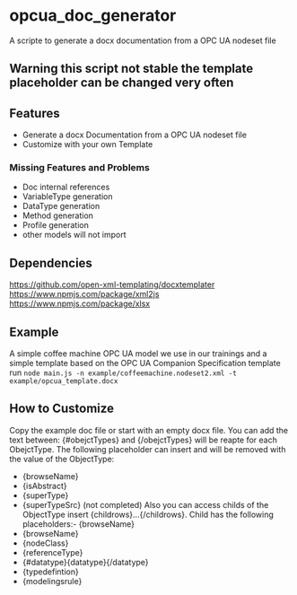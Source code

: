 # opcua_doc_generator
A scripte to generate a docx documentation from a OPC UA nodeset file

## Warning this script not stable the template placeholder can be changed very often

## Features
- Generate a  docx Documentation from a OPC UA nodeset file
- Customize with your own Template

### Missing Features and Problems
- Doc internal references
- VariableType generation
- DataType generation
- Method generation
- Profile generation
- other models will not import

## Dependencies
https://github.com/open-xml-templating/docxtemplater
https://www.npmjs.com/package/xml2js
https://www.npmjs.com/package/xlsx

## Example 
A simple coffee machine OPC UA model we use in our trainings and a simple template based on the OPC UA  Companion Specification template
 run 
```node main.js -n example/coffeemachine.nodeset2.xml -t example/opcua_template.docx```

## How to Customize 
Copy the example doc file or start with an empty docx file.
You can add the text between: {#obejctTypes} and {/obejctTypes} will be reapte for each ObejctType.
The following placeholder can insert and will be removed with the value of the ObjectType:
- {browseName}
- {isAbstract}
- {superType}
- {superTypeSrc} (not completed)
Also you can access childs of the ObjectType insert {childrows}...{/childrows}. Child has the following placeholders:- {browseName}
- {browseName}
- {nodeClass}
- {referenceType}
- {#datatype}{datatype}{/datatype}
- {typedefintion}
- {modelingsrule}
